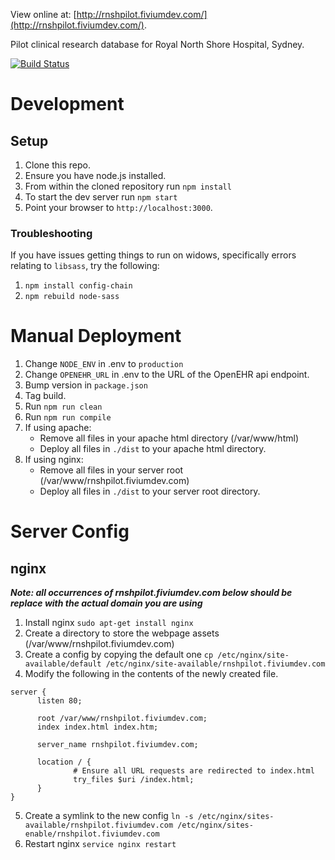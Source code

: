 View online at: [http://rnshpilot.fiviumdev.com/](http://rnshpilot.fiviumdev.com/).

Pilot clinical research database for Royal North Shore Hospital, Sydney.

[![Build Status](https://travis-ci.org/FiviumAustralia/RNSH-Pilot.svg?branch=master)](https://travis-ci.org/FiviumAustralia/RNSH-Pilot)

# Development

## Setup

1. Clone this repo.
2. Ensure you have node.js installed.
3. From within the cloned repository run `npm install`
4. To start the dev server run `npm start`
5. Point your browser to `http://localhost:3000`.

### Troubleshooting

If you have issues getting things to run on widows, specifically errors relating to `libsass`, try the following:

1. `npm install config-chain`
2. `npm rebuild node-sass`

# Manual Deployment

1. Change `NODE_ENV` in .env to `production`
2. Change `OPENEHR_URL` in .env to the URL of the OpenEHR api endpoint.
3. Bump version in `package.json`
4. Tag build.
5. Run `npm run clean`
6. Run `npm run compile`
7. If using apache:
    * Remove all files in your apache html directory (/var/www/html)
    * Deploy all files in `./dist` to your apache html directory.
8. If using nginx:
    * Remove all files in your server root (/var/www/rnshpilot.fiviumdev.com)
    * Deploy all files in `./dist` to your server root directory.

# Server Config

## nginx

***Note: all occurrences of rnshpilot.fiviumdev.com below should be replace with the actual domain you are using***

1. Install nginx `sudo apt-get install nginx`
2. Create a directory to store the webpage assets (/var/www/rnshpilot.fiviumdev.com)
3. Create a config by copying the default one `cp /etc/nginx/site-available/default /etc/nginx/site-available/rnshpilot.fiviumdev.com`
4. Modify the following in the contents of the newly created file.
  ```
server {
        listen 80;

        root /var/www/rnshpilot.fiviumdev.com;
        index index.html index.htm;

        server_name rnshpilot.fiviumdev.com;

        location / {
                # Ensure all URL requests are redirected to index.html
                try_files $uri /index.html;
        }
}
```
5. Create a symlink to the new config `ln -s /etc/nginx/sites-available/rnshpilot.fiviumdev.com /etc/nginx/sites-enable/rnshpilot.fiviumdev.com`
6. Restart nginx `service nginx restart`
